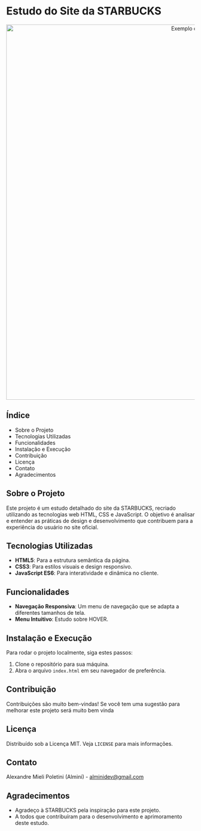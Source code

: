 # Estudo do Site da STARBUCKS

<p align="center">
  <img src="https://www.logogenie.net/images/articles/starbucks-logo8.jpg" alt="Exemplo de imagem" width="1000"/>
</p>

## Índice
- Sobre o Projeto
- Tecnologias Utilizadas
- Funcionalidades
- Instalação e Execução
- Contribuição
- Licença
- Contato
- Agradecimentos

## Sobre o Projeto
Este projeto é um estudo detalhado do site da STARBUCKS, recriado utilizando as tecnologias web HTML, CSS e JavaScript. O objetivo é analisar e entender as práticas de design e desenvolvimento que contribuem para a experiência do usuário no site oficial.

## Tecnologias Utilizadas
- **HTML5**: Para a estrutura semântica da página.
- **CSS3**: Para estilos visuais e design responsivo.
- **JavaScript ES6**: Para interatividade e dinâmica no cliente.

## Funcionalidades
- **Navegação Responsiva**: Um menu de navegação que se adapta a diferentes tamanhos de tela.
- **Menu Intuitivo**: Estudo sobre HOVER.

## Instalação e Execução
Para rodar o projeto localmente, siga estes passos:
1. Clone o repositório para sua máquina.
2. Abra o arquivo `index.html` em seu navegador de preferência.

## Contribuição
Contribuições são muito bem-vindas! Se você tem uma sugestão para melhorar este projeto será muito bem vinda

## Licença
Distribuído sob a Licença MIT. Veja `LICENSE` para mais informações.

## Contato
Alexandre Mieli Poletini (Almini) - alminidev@gmail.com

## Agradecimentos
- Agradeço à STARBUCKS pela inspiração para este projeto.
- A todos que contribuíram para o desenvolvimento e aprimoramento deste estudo.
